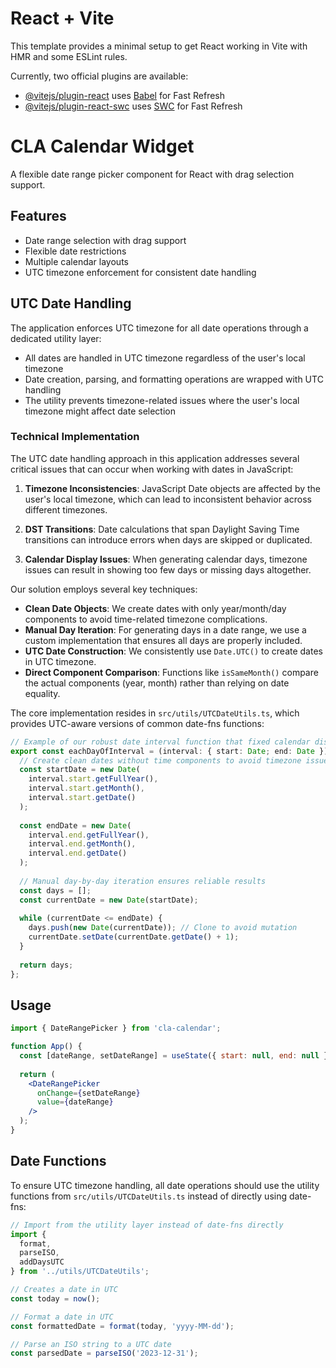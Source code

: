 # React + Vite

This template provides a minimal setup to get React working in Vite with HMR and some ESLint rules.

Currently, two official plugins are available:

- [@vitejs/plugin-react](https://github.com/vitejs/vite-plugin-react/blob/main/packages/plugin-react/README.md) uses [Babel](https://babeljs.io/) for Fast Refresh
- [@vitejs/plugin-react-swc](https://github.com/vitejs/vite-plugin-react-swc) uses [SWC](https://swc.rs/) for Fast Refresh

# CLA Calendar Widget

A flexible date range picker component for React with drag selection support.

## Features

- Date range selection with drag support
- Flexible date restrictions
- Multiple calendar layouts
- UTC timezone enforcement for consistent date handling

## UTC Date Handling

The application enforces UTC timezone for all date operations through a dedicated utility layer:

- All dates are handled in UTC timezone regardless of the user's local timezone
- Date creation, parsing, and formatting operations are wrapped with UTC handling
- The utility prevents timezone-related issues where the user's local timezone might affect date selection

### Technical Implementation

The UTC date handling approach in this application addresses several critical issues that can occur when working with dates in JavaScript:

1. **Timezone Inconsistencies**: JavaScript Date objects are affected by the user's local timezone, which can lead to inconsistent behavior across different timezones.

2. **DST Transitions**: Date calculations that span Daylight Saving Time transitions can introduce errors when days are skipped or duplicated.

3. **Calendar Display Issues**: When generating calendar days, timezone issues can result in showing too few days or missing days altogether.

Our solution employs several key techniques:

- **Clean Date Objects**: We create dates with only year/month/day components to avoid time-related timezone complications.
- **Manual Day Iteration**: For generating days in a date range, we use a custom implementation that ensures all days are properly included.
- **UTC Date Construction**: We consistently use `Date.UTC()` to create dates in UTC timezone.
- **Direct Component Comparison**: Functions like `isSameMonth()` compare the actual components (year, month) rather than relying on date equality.

The core implementation resides in `src/utils/UTCDateUtils.ts`, which provides UTC-aware versions of common date-fns functions:

```typescript
// Example of our robust date interval function that fixed calendar display issues
export const eachDayOfInterval = (interval: { start: Date; end: Date }): Date[] => {
  // Create clean dates without time components to avoid timezone issues
  const startDate = new Date(
    interval.start.getFullYear(),
    interval.start.getMonth(),
    interval.start.getDate()
  );
  
  const endDate = new Date(
    interval.end.getFullYear(),
    interval.end.getMonth(),
    interval.end.getDate()
  );
  
  // Manual day-by-day iteration ensures reliable results
  const days = [];
  const currentDate = new Date(startDate);
  
  while (currentDate <= endDate) {
    days.push(new Date(currentDate)); // Clone to avoid mutation
    currentDate.setDate(currentDate.getDate() + 1);
  }
  
  return days;
};
```

## Usage

```jsx
import { DateRangePicker } from 'cla-calendar';

function App() {
  const [dateRange, setDateRange] = useState({ start: null, end: null });
  
  return (
    <DateRangePicker 
      onChange={setDateRange} 
      value={dateRange}
    />
  );
}
```

## Date Functions

To ensure UTC timezone handling, all date operations should use the utility functions from `src/utils/UTCDateUtils.ts` instead of directly using date-fns:

```js
// Import from the utility layer instead of date-fns directly
import { 
  format, 
  parseISO, 
  addDaysUTC 
} from '../utils/UTCDateUtils';

// Creates a date in UTC
const today = now();

// Format a date in UTC
const formattedDate = format(today, 'yyyy-MM-dd');

// Parse an ISO string to a UTC date
const parsedDate = parseISO('2023-12-31');
```
